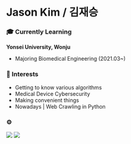 **Jason Kim / 김재승**
========================


### 🎓 Currently Learning
   **Yonsei University, Wonju**

- Majoring Biomedical Engineering (2021.03~)

### 🔬 Interests

- Getting to know various algorithms
- Medical Device Cybersecurity
- Making convenient things
- Nowadays | Web Crawling in Python

### ⚙️
<img src="https://img.shields.io/badge/Python-3766AB?style=flat-square&logo=Python&logoColor=white"/></a>
<img src="https://img.shields.io/badge/MATLAB-FF6600?style=flat-square&logo=Atlassian&logoColor=blue"/>
